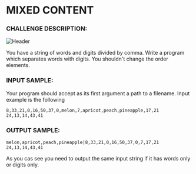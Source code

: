 # MIXED CONTENT

### CHALLENGE DESCRIPTION:

![Header](http://i.imgur.com/KebtaZj.png)

You have a string of words and digits divided by comma. Write a program which separates words with digits. You shouldn't change the order elements.

### INPUT SAMPLE:

Your program should accept as its first argument a path to a filename. Input example is the following

```
8,33,21,0,16,50,37,0,melon,7,apricot,peach,pineapple,17,21
24,13,14,43,41
```

### OUTPUT SAMPLE:

```
melon,apricot,peach,pineapple|8,33,21,0,16,50,37,0,7,17,21
24,13,14,43,41
```

As you cas see you need to output the same input string if it has words only or digits only.